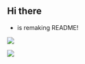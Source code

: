 ## Hi there

 - is remaking README!
 
  [![](http://komarev.com/ghpvc/?username=Faris0520&label=Pengunjung)](http://github.com/faris0520)
  
  [![](https://discord.c99.nl/widget/theme-4/695817459206324265.png)](https://faris0520.me/discord)
